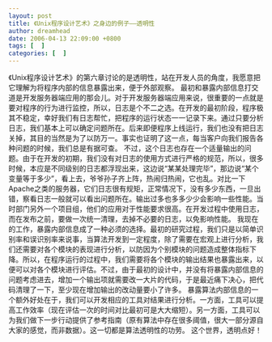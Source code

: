 ```yaml
---
layout: post
title: 《Unix程序设计艺术》之身边的例子——透明性
author: dreamhead
date: 2006-04-13 22:09:00 +0800
tags: [  ]
categories: [  ]
---
```


《Unix程序设计艺术》的第六章讨论的是透明性，站在开发人员的角度，我愿意把它理解为将程序内部的信息暴露出来，便于外部观察。 最初和暴露内部信息打交道是开发服务器端应用的那会儿。对于开发服务器端应用来说，很重要的一点就是要对程序的行为进行监控，所以，日志是个不二之选。在开发的最初阶段，程序极其不稳定，幸好我们有日志帮忙，把程序的运行状态一一记录下来。通过只要分析日志，我们基本上可以确定问题所在。后来即便程序上线运行，我们也没有把日志关掉，其目的当然是为了以防万一。事实也证明了这一点，每当客户向我们报告各种问题的时候，我们总是有据可查。 不过，这个日志也存在一个适量输出的问题。由于在开发的初期，我们没有对日志的使用方式进行严格的规范，所以，很多时候，本应是不同级别的日志都浮现出来，这边说“某某处理完毕”，那边说“某个变量等于多少”，看上去，爷爷孙子齐上阵，热闹归热闹，它也乱。对比一下Apache之类的服务器，它们日志很有规矩，正常情况下，没有多少东西，一旦出错，察看日志一般就可以看出问题所在。输出过多也多多少少会影响一些性能。当时部门另外一个项目组，他们的应用对于性能要求很高。在开发过程中使用日志，而在发布之前，要做一次统一清理，去掉不必要的日志，以免影响性能。 我现在的工作，暴露内部信息成了一种必须的选择。最初的研究过程，我们只是以简单识别率和误识别率来说事，当算法开发到一定程度，除了需要在宏观上进行分析，我们还需要对各个模块的表现进行分析，以防因为个别模块的问题造成整体指标下降。所以，在程序运行的过程中，我们需要将各个模块的输出结果也暴露出来，以便可以对各个模块进行评估。不过，由于最初的设计中，并没有将暴露内部信息的问题考虑进去，增加一个输出项就需要改一大片的代码，于是最近痛下决心，把代码清理了一下，至少现在增加输出的改动量要小了许多。 暴露算法内部信息的一个额外好处在于，我们可以开发相应的工具对结果进行分析。一方面，工具可以提高工作效率（现在评估一次的时间对比最初可是大大缩短）。另一方面，工具可以为我们做下一步行动提供了参考指南（原有算法中存在很多阈值，很大一部分源自大家的感觉，而非数据）。这一切都是算法透明性的功劳。 这个世界，透明点好！


